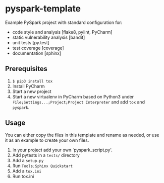 # pyspark-template


Example PySpark project with standard configuration for:
- code style and analysis [flake8, pylint, PyCharm]
- static vulnerability analysis [bandit]
- unit tests [py.test]
- test coverage [coverage]
- documentation [sphinx]

## Prerequisites
1. `$ pip3 install tox`
2. Install PyCharm
3. Start a new project
4. Start a new virtualenv in PyCharm based on Python3 under `File;Settings...;Project;Project Interpreter` and add `tox` and `pyspark`.

## Usage
You can either copy the files in this template and rename as needed, or use it as an example to create your own files.
1. In your project add your own 'pyspark_script.py'.
2. Add pytests in a `tests/` directory
3. Add a `setup.py`
4. Run `Tools;Sphinx Quickstart`
5. Add a `tox.ini`
6. Run tox.ini

